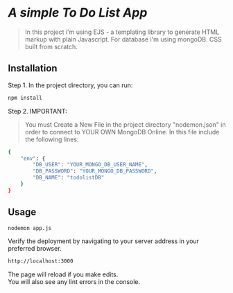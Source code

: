 # _A simple To Do List App_

> In this project i'm using EJS - a templating library to generate HTML markup with plain Javascript. For database i'm using mongoDB. CSS built from scratch.

## Installation

Step 1. In the project directory, you can run:

```sh
npm install
```

Step 2. IMPORTANT:

> You must Create a New File in the project directory "nodemon.json" in order to connect to YOUR OWN MongoDB Online.
> In this file include the following lines:

```sh
{
	"env": {
		"DB_USER": "YOUR_MONGO_DB_USER_NAME",
		"DB_PASSWORD": "YOUR_MONGO_DB_PASSWORD",
		"DB_NAME": "todolistDB"
	}
}
```

## Usage

```sh
nodemon app.js
```

Verify the deployment by navigating to your server address in
your preferred browser.

```sh
http://localhost:3000
```

The page will reload if you make edits.<br>
You will also see any lint errors in the console.
